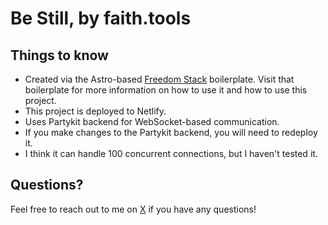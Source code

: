 # Be Still, by faith.tools

## Things to know

- Created via the Astro-based [Freedom Stack](https://github.com/cameronapak/freedom-stack) boilerplate. Visit that boilerplate for more information on how to use it and how to use this project.
- This project is deployed to Netlify.
- Uses Partykit backend for WebSocket-based communication.
- If you make changes to the Partykit backend, you will need to redeploy it.
- I think it can handle 100 concurrent connections, but I haven't tested it.

## Questions?

Feel free to reach out to me on [X](https://x.com/cameronpak) if you have any questions!

